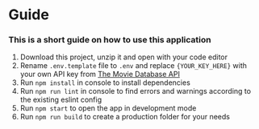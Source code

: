 # Guide
### This is a short guide on how to use this application

1. Download this project, unzip it and open with your code editor
2. Rename `.env.template` file to `.env` and replace `{YOUR_KEY_HERE}` with your own API key from <a href="https://developers.themoviedb.org/3">The Movie Database API</a>
3. Run `npm install` in console to install dependencies
4. Run `npm run lint` in console to find errors and warnings according to the existing eslint config
5. Run `npm start` to open the app in development mode
6. Run `npm run build` to create a production folder for your needs

